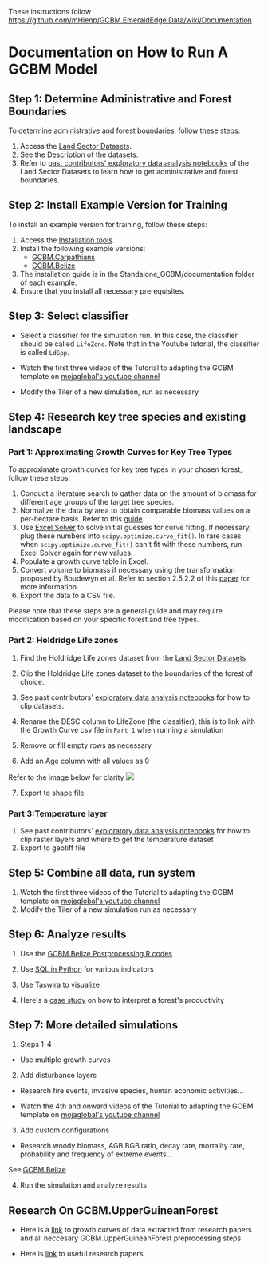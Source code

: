 These instructions follow https://github.com/mHienp/GCBM.EmeraldEdge.Data/wiki/Documentation

# Documentation on How to Run A GCBM Model

## Step 1: Determine Administrative and Forest Boundaries

To determine administrative and forest boundaries, follow these steps:

1. Access the [Land Sector Datasets](https://datasets.mojaglobal.workers.dev/0:/).
2. See the [Description](https://github.com/moja-global/Land_Sector_Datasets/blob/master/Land_Sector_Data_Analysis/Land_Sector_Dataset_Description.md) of the datasets.
3. Refer to [past contributors' exploratory data analysis notebooks](https://github.com/moja-global/Handbook/issues/8#issuecomment-1328140024) of the Land Sector Datasets to learn how to get administrative and forest boundaries.

## Step 2: Install Example Version for Training

To install an example version for training, follow these steps:

1. Access the [Installation tools](https://github.com/moja-global/GCBM.Carpathians/releases/tag/install_tools).
2. Install the following example versions:
    * [GCBM.Carpathians](https://github.com/moja-global/GCBM.Carpathians)
    * [GCBM.Belize](https://github.com/moja-global/GCBM.Belize)
3. The installation guide is in the Standalone_GCBM/documentation folder of each example.
4. Ensure that you install all necessary prerequisites.

## Step 3: Select classifier

* Select a classifier for the simulation run. In this case, the classifier should be called `LifeZone`. Note that in the Youtube tutorial, the classifier is called `LdSpp`.

* Watch the first three videos of the Tutorial to adapting the GCBM template on [mojaglobal's youtube channel](https://www.youtube.com/playlist?list=PL_WECUlMWiUkIxULZzFrnu0IrfUjFRRXK)

* Modify the Tiler of a new simulation, run as necessary

## Step 4: Research key tree species and existing landscape
### Part 1: Approximating Growth Curves for Key Tree Types

To approximate growth curves for key tree types in your chosen forest, follow these steps:

1. Conduct a literature search to gather data on the amount of biomass for different age groups of the target tree species.
2. Normalize the data by area to obtain comparable biomass values on a per-hectare basis. Refer to this [guide](https://github.com/derha/GCBM.Carpathians.Data/blob/main/Tabular_Data/Tabular_Data.ipynb)
3. Use [Excel Solver](https://www.youtube.com/watch?v=VU1waW2WD-E&ab_channel=DescomplicaFlorestal) to solve initial guesses for curve fitting. If necessary, plug these numbers into `scipy.optimize.curve_fit()`. In rare cases when `scipy.optimize.curve_fit()` can't fit with these numbers, run Excel Solver again for new values.
4. Populate a growth curve table in Excel.
5. Convert volume to biomass if necessary using the transformation proposed by Boudewyn et al. Refer to section 2.5.2.2 of this [paper](https://www.researchgate.net/publication/341041237_Modelling_forest_carbon_dynamics_for_REDD_using_the_Generic_Carbon_Budget_Model_GCBM_Pilot_Project_Los_Rios_Region_-_Chile) for more information.
6. Export the data to a CSV file.

Please note that these steps are a general guide and may require modification based on your specific forest and tree types.

### Part 2: Holdridge Life zones
1. Find the Holdridge Life zones dataset from the [Land Sector Datasets](https://datasets.mojaglobal.workers.dev/0:)

2. Clip the Holdridge Life zones dataset to the boundaries of the forest of choice.

3. See past contributors' [exploratory data analysis notebooks](https://github.com/moja-global/Handbook/issues/8#issuecomment-1328140024) for how to clip datasets.
4. Rename the DESC column to LifeZone (the classifier), this is to link with the Growth Curve csv file in `Part 1` when running a simulation

5. Remove or fill empty rows as necessary

6. Add an Age column with all values as 0

Refer to the image below for clarity
![](https://i.imgur.com/YgiHVEP.png)

7. Export to shape file

### Part 3:Temperature layer

1. See past contributors' [exploratory data analysis notebooks](https://github.com/moja-global/Handbook/issues/8#issuecomment-1328140024) for how to clip raster layers and where to get the temperature dataset
2. Export to geotiff file

## Step 5: Combine all data, run system
1. Watch the first three videos of the Tutorial to adapting the GCBM template on [mojaglobal's youtube channel](https://www.youtube.com/playlist?list=PL_WECUlMWiUkIxULZzFrnu0IrfUjFRRXK)
2. Modify the Tiler of a new simulation run as necessary

## Step 6: Analyze results
1. Use the [GCBM.Belize Postprocessing R codes](https://github.com/moja-global/GCBM.Belize#postprocessing-and-sensitivity-analysis)

2. Use [SQL in Python](https://github.com/moja-global/GCBM.Belize/pull/7#issuecomment-1051436282) for various indicators

3. Use [Taswira](https://github.com/moja-global/taswira) to visualize

4. Here's a [case study](https://docs.google.com/document/d/1wKhmnXvP4mom1vaKz2gbVFzE_npyEDdmBtOTVinXX6Y/edit#heading=h.c7wb49aw32we) on how to interpret a forest's productivity


## Step 7: More detailed simulations
1. Steps 1-4
* Use multiple growth curves

2. Add disturbance layers

* Research fire events, invasive species, human economic activities...

* Watch the 4th and onward videos of the Tutorial to adapting the GCBM template on [mojaglobal's youtube channel](https://www.youtube.com/playlist?list=PL_WECUlMWiUkIxULZzFrnu0IrfUjFRRXK)

3. Add custom configurations

* Research woody biomass, AGB:BGB ratio, decay rate, mortality rate, probability and frequency of extreme events...

See [GCBM.Belize](https://github.com/moja-global/GCBM.Belize#custom-configuration-for-belize)

4. Run the simulation and analyze results

## Research On GCBM.UpperGuineanForest
* Here is a [link](https://github.com/Boluwape/GCBM.UpperGuineanForest/blob/main/GCBM.UpperGuineanForest/Tabular_Data/Growth_curves_data.ipynb) to growth curves of data extracted from research papers and all neccesary GCBM.UpperGuineanForest preprocessing steps

* Here is [link](https://drive.google.com/drive/folders/1T4RqV8K5loBOXf7S31O0BInN4ckFX09J?usp=sharing) to useful research papers
